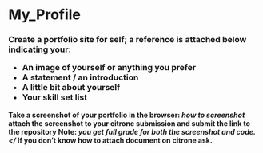 # My_Profile
<h3> Create a portfolio site for self; a reference is attached below indicating your:
<ul>
<li>An image of yourself or anything you prefer</li>
<li>A statement / an introduction</li>
<li>A little bit about yourself</li>
<li>Your skill set list</li>
</ul>
</h3>

<b>Take a screenshot of your portfolio in the browser:<i> how to screenshot</i>
attach the screenshot to your citrone submission and submit the link to the repository
Note: <i>you get full grade for both the screenshot and code.</</i> If you don’t know how to attach document on citrone ask.</b>
